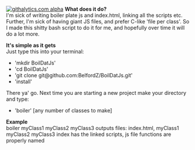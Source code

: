 [![githalytics.com alpha](https://cruel-carlota.pagodabox.com/287f55bc8bb5d2bda275b4e2f565405f "githalytics.com")](http://githalytics.com/BelfordZ/BoilDatJs)
<b>What does it do? </b><br>
I'm sick of writing boiler plate js and index.html, linking all the scripts etc. Further, I'm sick of having giant JS files, and prefer C-like 'file per class'. So I made this shitty bash script to do it for me, and hopefully over time it will do a lot more.

<b>It's simple as it gets</b><br>
Just type this into your terminal:
<ul>
<li>'mkdir BoilDatJs'</li>
<li>'cd BoilDatJs'</li>
<li>'git clone git@github.com:BelfordZ/BoilDatJs.git'</li>
<li>'install'</li>
</ul>

There ya' go. Next time you are starting a new project make your directory and type:
<ul>
<li>'boiler' [any number of classes to make]</li>
</ul>

<b> Example </b> <br>
boiler myClass1 myClass2 myClass3
outputs files: index.html, myClass1 myClass2 myClass3
index has the linked scripts, js file functions are properly named